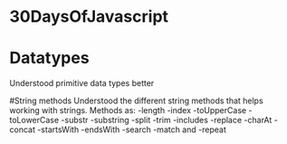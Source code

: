 # 30DaysOfJavascript

# Datatypes
Understood primitive data types better

#String methods
Understood the different string methods that helps working with strings.
Methods as:
-length
-index
-toUpperCase
-toLowerCase
-substr
-substring
-split
-trim
-includes
-replace
-charAt
-concat
-startsWith
-endsWith
-search
-match and
-repeat

